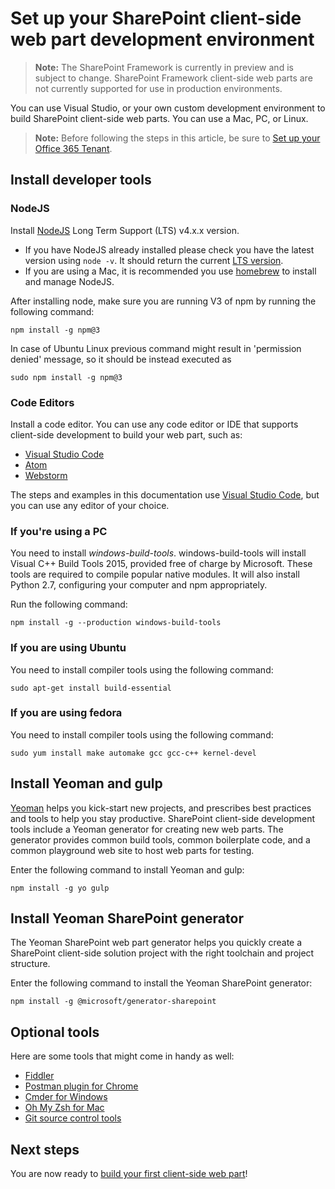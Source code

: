 # Set up your SharePoint client-side web part development environment

>**Note:** The SharePoint Framework is currently in preview and is subject to change. SharePoint Framework client-side web parts are not currently supported for use in production environments.

You can use Visual Studio, or your own custom development environment to build SharePoint client-side web parts. You can use a Mac, PC, or Linux.

>**Note:** Before following the steps in this article, be sure to [Set up your Office 365 Tenant](./set-up-your-developer-tenant).

## Install developer tools

### NodeJS
Install [NodeJS](https://nodejs.org/en/) Long Term Support (LTS) v4.x.x version.

* If you have NodeJS already installed please check you have the latest version using `node -v`. It should return the current [LTS version](https://nodejs.org/en/download/). 
* If you are using a Mac, it is recommended you use [homebrew](http://brew.sh/) to install and manage NodeJS. 

After installing node, make sure you are running V3 of npm by running the following command:
	
```
npm install -g npm@3
```

In case of Ubuntu Linux previous command might result in 'permission denied' message, so it should be instead executed as 

```
sudo npm install -g npm@3
```

### Code Editors
Install a code editor. You can use any code editor or IDE that supports client-side development to build your web part, such as:

* [Visual Studio Code](https://code.visualstudio.com/)
* [Atom](https://atom.io)
* [Webstorm](https://www.jetbrains.com/webstorm) 

The steps and examples in this documentation use [Visual Studio Code](https://code.visualstudio.com/), but you can use any editor of your choice. 

### If you're using a PC

You need to install *windows-build-tools*. windows-build-tools will install Visual C++ Build Tools 2015, provided free of charge by Microsoft. These tools are required to compile popular native modules. It will also install Python 2.7, configuring your computer and npm appropriately. 

Run the following command:
	
```
npm install -g --production windows-build-tools
```

### If you are using Ubuntu

You need to install compiler tools using the following command:
	
```
sudo apt-get install build-essential
```

### If you are using fedora

You need to install compiler tools using the following command:
	
```
sudo yum install make automake gcc gcc-c++ kernel-devel
```

## Install Yeoman and gulp

[Yeoman](http://yeoman.io/) helps you kick-start new projects, and prescribes best practices and tools to help you stay productive. SharePoint client-side development tools include a Yeoman generator for creating new web parts. The generator provides common build tools, common boilerplate code, and a common playground web site to host web parts for testing.

Enter the following command to install Yeoman and gulp:
	
```
npm install -g yo gulp
```

## Install Yeoman SharePoint generator

The Yeoman SharePoint web part generator helps you quickly create a SharePoint client-side solution project with the right toolchain and project structure.

Enter the following command to install the Yeoman SharePoint generator:
	
```
npm install -g @microsoft/generator-sharepoint 
```

## Optional tools

Here are some tools that might come in handy as well:

* [Fiddler](http://www.telerik.com/fiddler)
* [Postman plugin for Chrome](https://www.getpostman.com/docs/introduction)
* [Cmder for Windows](http://cmder.net/)
* [Oh My Zsh for Mac](http://ohmyz.sh/)
* [Git source control tools](https://git-scm.com/)

## Next steps

You are now ready to [build your first client-side web part](web-parts/get-started/build-a-hello-world-web-part)!
